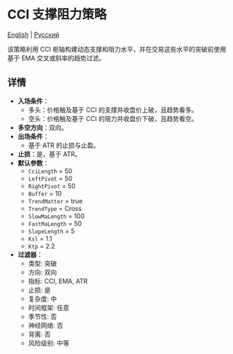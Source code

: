 # CCI 支撑阻力策略
[English](README.md) | [Русский](README_ru.md)

该策略利用 CCI 枢轴构建动态支撑和阻力水平，并在交易这些水平的突破前使用基于 EMA 交叉或斜率的趋势过滤。

## 详情

- **入场条件**：
  - 多头：价格触及基于 CCI 的支撑并收盘价上破，且趋势看多。
  - 空头：价格触及基于 CCI 的阻力并收盘价下破，且趋势看空。
- **多空方向**：双向。
- **出场条件**：
  - 基于 ATR 的止损与止盈。
- **止损**：是，基于 ATR。
- **默认参数**：
  - `CciLength` = 50
  - `LeftPivot` = 50
  - `RightPivot` = 50
  - `Buffer` = 10
  - `TrendMatter` = true
  - `TrendType` = Cross
  - `SlowMaLength` = 100
  - `FastMaLength` = 50
  - `SlopeLength` = 5
  - `Ksl` = 1.1
  - `Ktp` = 2.2
- **过滤器**：
  - 类型: 突破
  - 方向: 双向
  - 指标: CCI, EMA, ATR
  - 止损: 是
  - 复杂度: 中
  - 时间框架: 任意
  - 季节性: 否
  - 神经网络: 否
  - 背离: 否
  - 风险级别: 中等
